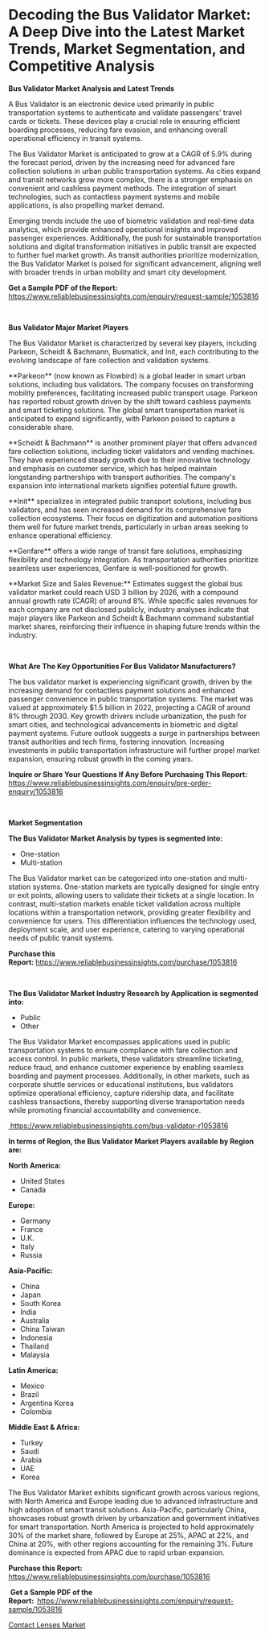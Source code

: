 <p><h1>Decoding the Bus Validator Market: A Deep Dive into the Latest Market Trends, Market Segmentation, and Competitive Analysis</h1></p><p><strong>Bus Validator Market Analysis and Latest Trends</strong></p>
<p><p>A Bus Validator is an electronic device used primarily in public transportation systems to authenticate and validate passengers' travel cards or tickets. These devices play a crucial role in ensuring efficient boarding processes, reducing fare evasion, and enhancing overall operational efficiency in transit systems. </p><p>The Bus Validator Market is anticipated to grow at a CAGR of 5.9% during the forecast period, driven by the increasing need for advanced fare collection solutions in urban public transportation systems. As cities expand and transit networks grow more complex, there is a stronger emphasis on convenient and cashless payment methods. The integration of smart technologies, such as contactless payment systems and mobile applications, is also propelling market demand. </p><p>Emerging trends include the use of biometric validation and real-time data analytics, which provide enhanced operational insights and improved passenger experiences. Additionally, the push for sustainable transportation solutions and digital transformation initiatives in public transit are expected to further fuel market growth. As transit authorities prioritize modernization, the Bus Validator Market is poised for significant advancement, aligning well with broader trends in urban mobility and smart city development.</p></p>
<p><strong>Get a Sample PDF of the Report:&nbsp;</strong> <a href="https://www.reliablebusinessinsights.com/enquiry/request-sample/1053816?utm_campaign=3259&utm_medium=2&utm_source=Github&utm_content=ia&utm_term=05042025&utm_id=bus-validator">https://www.reliablebusinessinsights.com/enquiry/request-sample/1053816</a></p>
<p>&nbsp;</p>
<p><strong>Bus Validator Major Market Players</strong></p>
<p><p>The Bus Validator Market is characterized by several key players, including Parkeon, Scheidt & Bachmann, Busmatick, and Init, each contributing to the evolving landscape of fare collection and validation systems.</p><p>**Parkeon** (now known as Flowbird) is a global leader in smart urban solutions, including bus validators. The company focuses on transforming mobility preferences, facilitating increased public transport usage. Parkeon has reported robust growth driven by the shift toward cashless payments and smart ticketing solutions. The global smart transportation market is anticipated to expand significantly, with Parkeon poised to capture a considerable share.</p><p>**Scheidt & Bachmann** is another prominent player that offers advanced fare collection solutions, including ticket validators and vending machines. They have experienced steady growth due to their innovative technology and emphasis on customer service, which has helped maintain longstanding partnerships with transport authorities. The company's expansion into international markets signifies potential future growth.</p><p>**Init** specializes in integrated public transport solutions, including bus validators, and has seen increased demand for its comprehensive fare collection ecosystems. Their focus on digitization and automation positions them well for future market trends, particularly in urban areas seeking to enhance operational efficiency.</p><p>**Genfare** offers a wide range of transit fare solutions, emphasizing flexibility and technology integration. As transportation authorities prioritize seamless user experiences, Genfare is well-positioned for growth.</p><p>**Market Size and Sales Revenue:** Estimates suggest the global bus validator market could reach USD 3 billion by 2026, with a compound annual growth rate (CAGR) of around 8%. While specific sales revenues for each company are not disclosed publicly, industry analyses indicate that major players like Parkeon and Scheidt & Bachmann command substantial market shares, reinforcing their influence in shaping future trends within the industry.</p></p>
<p>&nbsp;</p>
<p><strong>What Are The Key Opportunities For Bus Validator Manufacturers?</strong></p>
<p><p>The bus validator market is experiencing significant growth, driven by the increasing demand for contactless payment solutions and enhanced passenger convenience in public transportation systems. The market was valued at approximately $1.5 billion in 2022, projecting a CAGR of around 8% through 2030. Key growth drivers include urbanization, the push for smart cities, and technological advancements in biometric and digital payment systems. Future outlook suggests a surge in partnerships between transit authorities and tech firms, fostering innovation. Increasing investments in public transportation infrastructure will further propel market expansion, ensuring robust growth in the coming years.</p></p>
<p><strong>Inquire or Share Your Questions If Any Before Purchasing This Report:</strong> <a href="https://www.reliablebusinessinsights.com/enquiry/pre-order-enquiry/1053816?utm_campaign=3259&utm_medium=2&utm_source=Github&utm_content=ia&utm_term=05042025&utm_id=bus-validator">https://www.reliablebusinessinsights.com/enquiry/pre-order-enquiry/1053816</a></p>
<p>&nbsp;</p>
<p><strong>Market Segmentation</strong></p>
<p><strong>The Bus Validator Market Analysis by types is segmented into:</strong></p>
<p><ul><li>One-station</li><li>Multi-station</li></ul></p>
<p><p>The Bus Validator market can be categorized into one-station and multi-station systems. One-station markets are typically designed for single entry or exit points, allowing users to validate their tickets at a single location. In contrast, multi-station markets enable ticket validation across multiple locations within a transportation network, providing greater flexibility and convenience for users. This differentiation influences the technology used, deployment scale, and user experience, catering to varying operational needs of public transit systems.</p></p>
<p><strong>Purchase this Report:&nbsp;</strong><a href="https://www.reliablebusinessinsights.com/purchase/1053816?utm_campaign=3259&utm_medium=2&utm_source=Github&utm_content=ia&utm_term=05042025&utm_id=bus-validator">https://www.reliablebusinessinsights.com/purchase/1053816</a></p>
<p>&nbsp;</p>
<p><strong>The Bus Validator Market Industry Research by Application is segmented into:</strong></p>
<p><ul><li>Public</li><li>Other</li></ul></p>
<p><p>The Bus Validator Market encompasses applications used in public transportation systems to ensure compliance with fare collection and access control. In public markets, these validators streamline ticketing, reduce fraud, and enhance customer experience by enabling seamless boarding and payment processes. Additionally, in other markets, such as corporate shuttle services or educational institutions, bus validators optimize operational efficiency, capture ridership data, and facilitate cashless transactions, thereby supporting diverse transportation needs while promoting financial accountability and convenience.</p></p>
<p><a href="https://www.reliablebusinessinsights.com/bus-validator-r1053816?utm_campaign=3259&utm_medium=2&utm_source=Github&utm_content=ia&utm_term=05042025&utm_id=bus-validator">&nbsp;https://www.reliablebusinessinsights.com/bus-validator-r1053816</a></p>
<p><strong>In terms of Region, the Bus Validator Market Players available by Region are:</strong></p>
<p>
    <p> <strong> North America: </strong>
        <ul>
            <li>United States</li>
            <li>Canada</li>
        </ul>
        </p> 
    <p> <strong> Europe: </strong>
        <ul>
            <li>Germany</li>
            <li>France</li>
            <li>U.K.</li>
            <li>Italy</li>
            <li>Russia</li>
        </ul>
        </p> 
    <p> <strong> Asia-Pacific: </strong>
        <ul>
            <li>China</li>
            <li>Japan</li>
            <li>South Korea</li>
            <li>India</li>
            <li>Australia</li>
            <li>China Taiwan</li>
            <li>Indonesia</li>
            <li>Thailand</li>
            <li>Malaysia</li>
        </ul>
        </p> 
    <p> <strong> Latin America: </strong>
        <ul>
            <li>Mexico</li>
            <li>Brazil</li>
            <li>Argentina Korea</li>
            <li>Colombia</li>
        </ul>
        </p> 
    <p> <strong> Middle East & Africa: </strong>
        <ul>
            <li>Turkey</li>
            <li>Saudi</li>
            <li>Arabia</li>
            <li>UAE</li>
            <li>Korea</li>
        </ul>
    </p>
    </p>
<p><p>The Bus Validator Market exhibits significant growth across various regions, with North America and Europe leading due to advanced infrastructure and high adoption of smart transit solutions. Asia-Pacific, particularly China, showcases robust growth driven by urbanization and government initiatives for smart transportation. North America is projected to hold approximately 30% of the market share, followed by Europe at 25%, APAC at 22%, and China at 20%, with other regions accounting for the remaining 3%. Future dominance is expected from APAC due to rapid urban expansion.</p></p>
<p><strong>Purchase this Report: </strong><a href="https://www.reliablebusinessinsights.com/purchase/1053816?utm_campaign=3259&utm_medium=2&utm_source=Github&utm_content=ia&utm_term=05042025&utm_id=bus-validator">https://www.reliablebusinessinsights.com/purchase/1053816</a></p>
<p>&nbsp;<strong>Get a Sample PDF of the Report:&nbsp;&nbsp;</strong><a href="https://www.reliablebusinessinsights.com/enquiry/request-sample/1053816?utm_campaign=3259&utm_medium=2&utm_source=Github&utm_content=ia&utm_term=05042025&utm_id=bus-validator">https://www.reliablebusinessinsights.com/enquiry/request-sample/1053816</a></p>
<p><strong></strong></p>
<p><p><a href="https://github.com/denbelnmer50/Market-Research-Report-List-1/blob/main/contact-lenses-market.md?utm_campaign=3259&utm_medium=2&utm_source=Github&utm_content=ia&utm_term=05042025&utm_id=bus-validator">Contact Lenses Market</a></p></p>